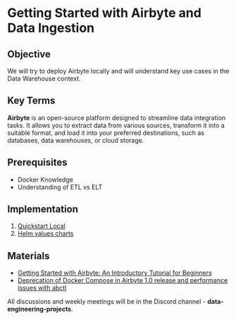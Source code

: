 # Getting Started with Airbyte and Data Ingestion

## Objective

We will try to deploy Airbyte locally and will understand key use cases in the Data Warehouse context. 

## Key Terms

**Airbyte** is an open-source platform designed to streamline data integration tasks. It allows you to extract data from various sources, transform it into a suitable format, and load it into your preferred destinations, such as databases, data warehouses, or cloud storage.

## Prerequisites

- Docker Knowledge
- Understanding of ETL vs ELT

## Implementation

1. [Quickstart Local](https://docs.airbyte.com/using-airbyte/getting-started/oss-quickstart)
2. [Helm values charts](https://artifacthub.io/packages/helm/airbyte/airbyte)

## Materials

- [Getting Started with Airbyte: An Introductory Tutorial for Beginners](https://blog.det.life/getting-started-with-airbyte-an-introductory-tutorial-for-beginners-58887bc3b4dd)
- [Deprecation of Docker Compose in Airbyte 1.0 release and performance issues with abctl](https://discuss.airbyte.io/t/deprecation-of-docker-compose-in-airbyte-1-0-release-and-performance-issues-with-abctl/7984)


All discussions and weekly meetings will be in the Discord channel - **data-engineering-projects**.





